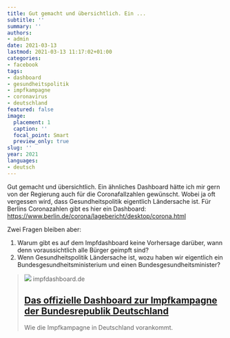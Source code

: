 ```yaml
---
title: Gut gemacht und übersichtlich. Ein ...
subtitle: ''
summary: ''
authors:
- admin
date: 2021-03-13
lastmod: 2021-03-13 11:17:02+01:00
categories:
- facebook
tags:
- dashboard
- gesundheitspolitik
- impfkampagne
- coronavirus
- deutschland
featured: false
image:
  placement: 1
  caption: ''
  focal_point: Smart
  preview_only: true
slug: ''
year: 2021
languages:
- deutsch
---
```


Gut gemacht und übersichtlich. Ein ähnliches Dashboard hätte ich mir gern von der Regierung auch für die Coronafallzahlen gewünscht.   Wobei ja oft vergessen wird, dass Gesundheitspolitik eigentlich Ländersache ist. Für Berlins Coronazahlen gibt es hier ein Dashboard:  https://www.berlin.de/corona/lagebericht/desktop/corona.html

Zwei Fragen bleiben aber:
1. Warum gibt es auf dem Impfdashboard keine Vorhersage darüber, wann denn voraussichtlich alle Bürger geimpft sind?
2. Wenn Gesundheitspolitik Ländersache ist, wozu haben wir eigentlich ein Bundesgesundheitsministerium und einen Bundesgesundheitsminister?
> [![](https://impfdashboard.de/static/og_image.png?v=8ec7b34a)](https://impfdashboard.de/)
> impfdashboard.de
> ## [Das offizielle Dashboard zur Impfkampagne der Bundesrepublik Deutschland](https://impfdashboard.de/)
>
>Wie die Impfkampagne in Deutschland vorankommt.
